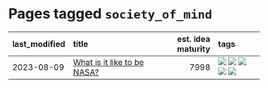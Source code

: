 # Pages tagged `society_of_mind`

|last_modified|title|est. idea maturity|tags
|:---|:---|---:|:---|
|2023-08-09|[What is it like to be NASA?](../what_is_it_like_to_be_nasa.md)|7998|[![](https://img.shields.io/badge/tag-disunity_of_identity-fe76cf)](../tags/disunity_of_identity.md) [![](https://img.shields.io/badge/tag-organization_as_entity-8fb3d)](../tags/organization_as_entity.md) [![](https://img.shields.io/badge/tag-philosophy-9c3a4a)](../tags/philosophy.md) [![](https://img.shields.io/badge/tag-society_of_mind-8a140)](../tags/society_of_mind.md) [![](https://img.shields.io/badge/tag-theory_of_mind-83cbca)](../tags/theory_of_mind.md)|